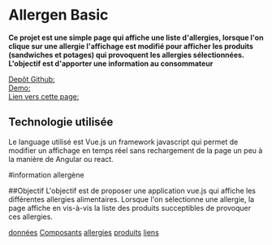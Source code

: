 # Allergen Basic 
**Ce projet est une simple page qui affiche une liste d'allergies, lorsque l'on clique sur une allergie l'affichage est modifié pour afficher les produits (sandwiches et potages) qui provoquent les allergies sélectionnées. L'objectif est d'apporter une information au consommateur**

  
[Depôt Github: ](https://github.com/jphNovitz/allergens-basic)  
[Demo: ](http://demos.jphnovitz.be/allergenes-basic)  
[Lien vers cette page: ](https://jphnovitz.github.io/allergens-basic/)  

## Technologie utilisée
Le language utilisé est Vue.js un framework javascript qui permet de modifier un affichage en temps réel sans rechargement de la page un peu à la manière de Angular ou react.



#information allergène

##Objectif
L'objectif est de proposer une application vue.js qui affiche les différentes allergies alimentaires.  Lorsque l'on sélectionne une allergie, la page affiche en vis-à-vis la liste des produits succeptibles de provoquer ces allergies.


[données](données.md) 
[Composants](composants.md) 
 [allergies](allergies.md)
 [produits](produits.md)
[liens](sources.md) 